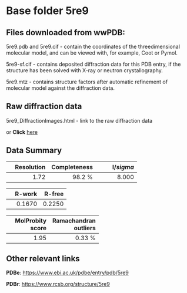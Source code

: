 # Base folder 5re9

## Files downloaded from wwPDB:

5re9.pdb and 5re9.cif - contain the coordinates of the threedimensional molecular model, and can be viewed with, for example, Coot or Pymol.

5re9-sf.cif - contains deposited diffraction data for this PDB entry, if the structure has been solved with X-ray or neutron crystallography.

5re9.mtz - contains structure factors after automatic refinement of molecular model against the diffraction data.

## Raw diffraction data

5re9_DiffractionImages.html - link to the raw diffraction data 

or **Click** [here](https://zenodo.org/record/3730555) 

## Data Summary
|   | Resolution | Completeness| I/$sigma$ |
|---|-------------:|----------------:|--------------:|
|   |1.72|98.2  %|<img width=50/>8.000|

|   | **R-work**| **R-free**   
|---|-------------:|----------------:|           
||0.1670|0.2250|

|   |**MolProbity<br>score**| **Ramachandran<br>outliers** 
|---|-------------:|----------------:|
||1.95|0.33 %|

## Other relevant links 
**PDBe**:  https://www.ebi.ac.uk/pdbe/entry/pdb/5re9
 
**PDBr**: https://www.rcsb.org/structure/5re9 

